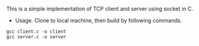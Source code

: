 This is a simple implementation of TCP client and server using socket in C.
- Usage. Clone to local machine, then build by following commands.
```
gcc client.c -o client
gcc server.c -o server
```

